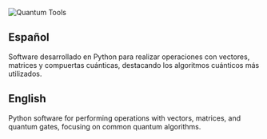 ![Quantum Tools](https://www.efymag.com/wp-content/uploads/2020/04/SOFTWARE-APPS_Quantum-computing.jpg)

## Español

Software desarrollado en Python para realizar operaciones con vectores, matrices y compuertas cuánticas, destacando los algoritmos cuánticos más utilizados.

## English

Python software for performing operations with vectors, matrices, and quantum gates, focusing on common quantum algorithms.